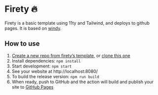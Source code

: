 # Firety 🔥

Firety is a basic template using 11ty and Tailwind, and deploys to github pages. It is based on [windy](https://github.com/distantcam/windty).

## How to use
1. [Create a new repo from firety’s template](https://github.com/mattschaller/firety/generate), or [clone this one](https://docs.github.com/en/free-pro-team@latest/github/creating-cloning-and-archiving-repositories/cloning-a-repository)
2. Install dependencies: `npm install`
3. Start development: `npm start`
4. See your website at http://localhost:8080/
5. To build the release version: `npm run build`
6. When ready, push to GitHub and the action will build and publish your site to [GitHub Pages](https://docs.github.com/en/free-pro-team@latest/github/working-with-github-pages)